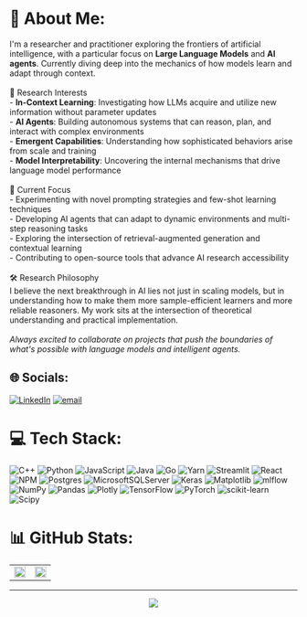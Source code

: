 # 💫 About Me:
I'm a researcher and practitioner exploring the frontiers of artificial intelligence, with a particular focus on **Large Language Models** and **AI agents**. Currently diving deep into the mechanics of how models learn and adapt through context.<br><br>🔬 Research Interests<br>- **In-Context Learning**: Investigating how LLMs acquire and utilize new information without parameter updates<br>- **AI Agents**: Building autonomous systems that can reason, plan, and interact with complex environments  <br>- **Emergent Capabilities**: Understanding how sophisticated behaviors arise from scale and training<br>- **Model Interpretability**: Uncovering the internal mechanisms that drive language model performance<br><br>🧠 Current Focus<br>- Experimenting with novel prompting strategies and few-shot learning techniques<br>- Developing AI agents that can adapt to dynamic environments and multi-step reasoning tasks<br>- Exploring the intersection of retrieval-augmented generation and contextual learning<br>- Contributing to open-source tools that advance AI research accessibility<br><br>🛠️ Research Philosophy<br>I believe the next breakthrough in AI lies not just in scaling models, but in understanding how to make them more sample-efficient learners and more reliable reasoners. My work sits at the intersection of theoretical understanding and practical implementation.<br><br>*Always excited to collaborate on projects that push the boundaries of what's possible with language models and intelligent agents.*


## 🌐 Socials:
[![LinkedIn](https://img.shields.io/badge/LinkedIn-%230077B5.svg?logo=linkedin&logoColor=white)](https://linkedin.com/in/https://www.linkedin.com/in/sameer-mahmud-14b699244/) [![email](https://img.shields.io/badge/Email-D14836?logo=gmail&logoColor=white)](mailto:sameermahmud946@gmail.com) 

# 💻 Tech Stack:
![C++](https://img.shields.io/badge/c++-%2300599C.svg?style=for-the-badge&logo=c%2B%2B&logoColor=white) ![Python](https://img.shields.io/badge/python-3670A0?style=for-the-badge&logo=python&logoColor=ffdd54) ![JavaScript](https://img.shields.io/badge/javascript-%23323330.svg?style=for-the-badge&logo=javascript&logoColor=%23F7DF1E) ![Java](https://img.shields.io/badge/java-%23ED8B00.svg?style=for-the-badge&logo=openjdk&logoColor=white) ![Go](https://img.shields.io/badge/go-%2300ADD8.svg?style=for-the-badge&logo=go&logoColor=white) ![Yarn](https://img.shields.io/badge/yarn-%232C8EBB.svg?style=for-the-badge&logo=yarn&logoColor=white) ![Streamlit](https://img.shields.io/badge/Streamlit-%23FE4B4B.svg?style=for-the-badge&logo=streamlit&logoColor=white) ![React](https://img.shields.io/badge/react-%2320232a.svg?style=for-the-badge&logo=react&logoColor=%2361DAFB) ![NPM](https://img.shields.io/badge/NPM-%23CB3837.svg?style=for-the-badge&logo=npm&logoColor=white) ![Postgres](https://img.shields.io/badge/postgres-%23316192.svg?style=for-the-badge&logo=postgresql&logoColor=white) ![MicrosoftSQLServer](https://img.shields.io/badge/Microsoft%20SQL%20Server-CC2927?style=for-the-badge&logo=microsoft%20sql%20server&logoColor=white) ![Keras](https://img.shields.io/badge/Keras-%23D00000.svg?style=for-the-badge&logo=Keras&logoColor=white) ![Matplotlib](https://img.shields.io/badge/Matplotlib-%23ffffff.svg?style=for-the-badge&logo=Matplotlib&logoColor=black) ![mlflow](https://img.shields.io/badge/mlflow-%23d9ead3.svg?style=for-the-badge&logo=numpy&logoColor=blue) ![NumPy](https://img.shields.io/badge/numpy-%23013243.svg?style=for-the-badge&logo=numpy&logoColor=white) ![Pandas](https://img.shields.io/badge/pandas-%23150458.svg?style=for-the-badge&logo=pandas&logoColor=white) ![Plotly](https://img.shields.io/badge/Plotly-%233F4F75.svg?style=for-the-badge&logo=plotly&logoColor=white) ![TensorFlow](https://img.shields.io/badge/TensorFlow-%23FF6F00.svg?style=for-the-badge&logo=TensorFlow&logoColor=white) ![PyTorch](https://img.shields.io/badge/PyTorch-%23EE4C2C.svg?style=for-the-badge&logo=PyTorch&logoColor=white) ![scikit-learn](https://img.shields.io/badge/scikit--learn-%23F7931E.svg?style=for-the-badge&logo=scikit-learn&logoColor=white) ![Scipy](https://img.shields.io/badge/SciPy-%230C55A5.svg?style=for-the-badge&logo=scipy&logoColor=%white)

# 📊 GitHub Stats:
<div align="center">
  
| | |
|:-------------------------:|:-------------------------:|
| <img src="https://nirzak-streak-stats.vercel.app/?user=Fliptoss&theme=dark&hide_border=false&background=000000" width="100%"/> | <img src="https://github-readme-stats.vercel.app/api/top-langs/?username=Fliptoss&theme=dark&hide_border=false&include_all_commits=false&count_private=false&layout=compact&bg_color=000000" width="100%"/> |

</div>


<div align="center">
  
---
[![](https://visitcount.itsvg.in/api?id=Fliptoss&icon=0&color=0)](https://visitcount.itsvg.in)

</div>

<!-- Proudly created with GPRM ( https://gprm.itsvg.in ) -->
